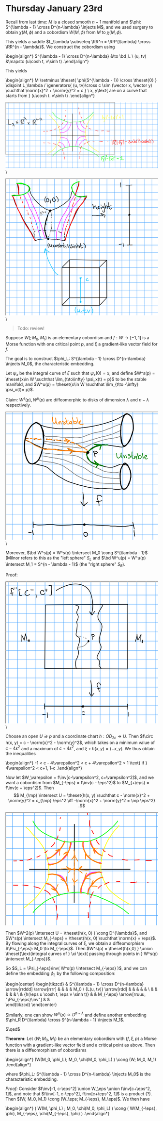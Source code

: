 # Thursday January 23rd

Recall from last time:
$M$ is a closed smooth $n-1$ manifold and $\phi: S^{\lambda - 1} \cross D^{n-\lambda} \injects M$, and we used surgery to obtain $\chi(M, \phi)$ and a cobordism $W(M, \phi)$ from $M$ to $\chi(M, \phi)$.

This yields a saddle $L_\lambda \subseteq \RR^n = \RR^{\lambda} \cross \RR^{n - \lambda}$.
We construct the cobordism using

\begin{align*}
S^{\lambda - 1} \cross D^{n-\lambda} &\to \bd_L \\
(u, tv) &\mapsto (u\cosh t, v\sinh t)
.\end{align*}

This yields

\begin{align*}
M
\setminus 
\theset{ \phi(S^{\lambda - 1}) \cross \theset{0} } 
\disjoint 
L_\lambda 
/ 
\generators{
	(u, tv)\cross c \sim (\vector x, \vector y) \suchthat \norm{x}^2 + \norm{y}^2 = c }
	\\
	x, y\text{ are on a curve that starts from } (u\cosh t. v\sinh t)
.\end{align*}


![Image](figures/2020-01-23-11:22.png)\

![Image](figures/2020-01-23-11:23.png)\

> Todo: review!


Suppose $W(; M_0, M_1)$ is an elementary cobordism and $f: W \to [-1, 1]$ is a Morse function with one critical point $p$, and $\xi$ a gradient-like vector field for $f$.

The goal is to construct $\phi_L: S^{\lambda - 1} \cross D^{n-\lambda} \injects M_0$, the characteristic embedding.

Let $\psi_x$ be the integral curve of $\xi$ such that $\psi_x(0) = x$, and define $W^s(p) = \theset{x\in W \suchthat \lim_{t\to\infty} \psi_x(t) = p}$ to be the stable manifold, and $W^u(p) = \theset{x\in W \suchthat \lim_{t\to -\infty} \psi_x(t)= p}$.

Claim:
$W^s(p), W^u(p)$ are diffeomorphic to disks of dimension $\lambda$ and $n-\lambda$ respectively.

![Image](figures/2020-01-23-11:33.png)\

Moreover, $\bd W^s(p) = W^s(p) \intersect M_0 \cong S^{\lambda - 1}$ (Milnor refers to this as the "left sphere" $S_L$ and $\bd W^u(p) = W^u(p) \intersect M_1 = S^{n - \lambda - 1}$ (the "right sphere" $S_R$).

Proof:

![Image](figures/2020-01-23-11:38.png)\

Choose an open $U \ni p$ and a coordinate chart $h: OD_{2\varepsilon} \to U$.
Then $f\circ h(x, y) = c - \norm{x}^2 - \norm{y}^2$, which takes on a minimum value of $c - 4\varepsilon^2$ and a maximum of $c + 4\varepsilon^2$, and $\xi \circ h(x, y) = (-x, y)$.
We thus obtain the inequalities

\begin{align*}
-1 < c - 4\varepsilon^2 < c + 4\varepsilon^2 < 1 \text{ if } 4\varepsilon^2 < c+1, 1-c
.\end{align*}

Now let $W_\varepsilon = f\inv[c-\varepsilon^2, c+\varepsilon^2]$, and we want a cobordism from $M_{-\eps} = f\inv(c - \eps^2)$ to $M_{+\eps} = f\inv(c + \eps^2)$.
Then 
$$
M_{\mp} \intersect U = \theset{h(x, y) \suchthat c - \norm{x}^2 + \norm{y}^2 = c_{\mp} \eps^2 \iff -\norm{x}^2 + \norm{y}^2 = \mp \eps^2}
.$$

![Image](figures/2020-01-23-11:46.png)

Then $W^2(p) \intersect U = \theset{h(x, 0) } \cong D^{\lambda}$, and $W^s(p) \intersect M_{-\eps} = \theset{h(x, 0) \suchthat \norm{x} = \eps}$.
By flowing along the integral curves of $\xi$, we obtain a diffeomorphism $\Psi_{-\eps}: M_0 \to M_{-\eps}$.
Then $W^s(p) = \theset{h(x,0) } \union \theset{\text{integral curves of } \xi \text{ passing through points in } W^s(p) \intersect M_{-\eps}}$.

So $S_L = \Psi_{-\eps}\inv( W^s(p) \intersect M_{-\eps} )$, and we can define the embedding $\phi_L$ by the following composition:

\begin{center}
\begin{tikzcd}
& S^{\lambda - 1} \cross D^{n-\lambda} \arrow[rrddd] \arrow[rrrr] &  &                                             &  & M_0 \\
{L(u, tv)} \arrow[rdd] &                                                                 &  &                                             &  &     \\
&                                                                 &  &                                             &  &     \\
& {h(\eps u \cosh t, \eps v \sinh t)}                             &  & M_{-\eps} \arrow[rruuu, "\Psi_{-\eps}\inv"] &  &    
\end{tikzcd}
\end{center}


Similarly, one can show $W^u(p) \cong D^{n-\lambda}$ and define another embedding $\phi_R D^{\lambda} \cross S^{n-\lambda - 1} \injects M_1$.

$\qed$

**Theorem:**
Let $(W; M_0, M_1)$ be an elementary cobordism with $(f, \xi, p)$ a Morse function with a gradient-like vector field and a critical point as above.
Then there is a diffeomorphism of cobordisms

\begin{align*}
(W(M_0, \phi_L); M_0, \chi(M_0, \phi_L) ) \cong (W; M_0, M_1)
,\end{align*}

where $\phi_L: S^{\lambda - 1} \cross D^{n-\lambda} \injects M_0$ is the characteristic embedding.

*Proof:*
Consider $f\inv[-1, c-\eps^2] \union W_\eps \union f\inv[c+\eps^2, 1]$, and note that $f\inv[-1, c-\eps^2], f\inv[c+\eps^2, 1]$ is a product (?).
Then $(W; M_0, M_1) \cong (W_\eps; M_{-\eps}, M_\eps)$.
We then have

\begin{align*}
( W(M, \phi_L) ; M_0, \chi(M_0, \phi_L) ) \cong ( W(M_{-\eps}, \phi), M_{-\eps}, \chi(M_{-\eps}, \phi) )
.\end{align*}

